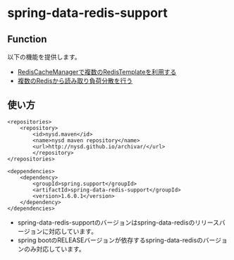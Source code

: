 # spring-data-redis-support

## Function
以下の機能を提供します。

* [RedisCacheManagerで複数のRedisTemplateを利用する](./docs/cache.md)
* [複数のRedisから読み取り負荷分散を行う](./docs/loadbalance.md)

## 使い方

```
<repositories>
    <repository>
        <id>nysd.maven</id>
        <name>nysd maven repository</name>
        <url>http://nysd.github.io/archivar/</url>
		</repository>
</repositories>

<deppendencies>
    <dependency>
        <groupId>spring.support</groupId>
        <artifactId>spring-data-redis-support</groupId>
        <version>1.6.0.1</version>
    </dependency>
</dependencies>
```

* spring-data-redis-supportのバージョンはspring-data-redisのリリースバージョンに対応しています。
* spring bootのRELEASEバージョンが依存するspring-data-redisのバージョンのみ対応しています。
